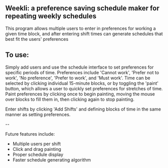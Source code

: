 ## Weekli: a preference saving schedule maker for repeating weekly schedules

This program allows multiple users to enter in preferences for working a given time block, and after entering shift times can generate schedules that best fit the users' preferences

## To use:

Simply add users and use the schedule interface to set preferences for specific periods of time. Preferences include 'Cannot work', 'Prefer not to work', 'No preference', 'Prefer to work', and 'Must work'. Time can be selected by clicking individual 15-minute blocks, or by toggling the 'paint' button, which allows a user to quickly set preferences for stretches of time. Paint preferences by clicking once to begin painting, moving the mouse over blocks to fill them in, then clicking again to stop painting.

Enter shifts by clicking 'Add Shifts' and defining blocks of time in the same manner as setting preferences.

--

Future features include:
- Multiple users per shift
- Click and drag painting
- Proper schedule display
- Faster schedule generating algorithm

